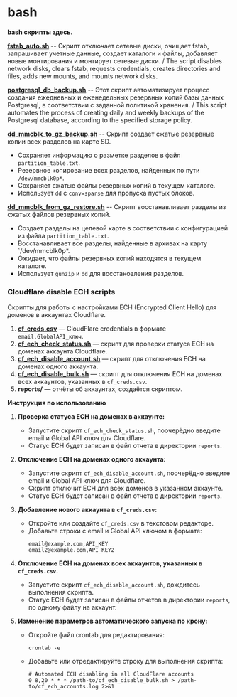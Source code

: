# bash
**bash скрипты здесь.**

[**fstab_auto.sh**](https://github.com/cloaksocks/bash/blob/main/fstab_auto.sh) -- Скрипт отключает сетевые диски, очищает fstab, запрашивает учетные данные, создает каталоги и файлы, добавляет новые монтирования и монтирует сетевые диски. / The script disables network disks, clears fstab, requests credentials, creates directories and files, adds new mounts, and mounts network disks.

[**postgresql_db_backup.sh**](https://github.com/cloaksocks/bash/blob/main/postgresql_db_backup.sh) -- Этот скрипт автоматизирует процесс создания ежедневных и еженедельных резервных копий базы данных Postgresql, в соответствии с заданной политикой хранения. / This script automates the process of creating daily and weekly backups of the Postgresql database, according to the specified storage policy.

[**dd_mmcblk_to_gz_backup.sh**](https://github.com/cloaksocks/bash/blob/main/dd_mmcblk_to_gz_backup.sh) -- Скрипт создает сжатые резервные копии всех разделов на карте SD.
- Сохраняет информацию о разметке разделов в файл `partition_table.txt`.
- Резервное копирование всех разделов, найденных по пути `/dev/mmcblk0p*`.
- Сохраняет сжатые файлы резервных копий в текущем каталоге.
- Использует `dd` с `conv=sparse` для пропуска пустых блоков.

[**dd_mmcblk_from_gz_restore.sh**](https://github.com/cloaksocks/bash/blob/main/dd_mmcblk_from_gz_restore.sh) -- Скрипт восстанавливает разделы из сжатых файлов резервных копий.
- Создает разделы на целевой карте в соответствии с конфигурацией из файла  `partition_table.txt`.
- Восстанавливает все разделы, найденные в архивах на карту `/dev/mmcblk0p*.
- Ожидает, что файлы резервных копий находятся в текущем каталоге.
- Использует `gunzip` и `dd` для восстановления разделов.


### Cloudflare disable ECH scripts

Скрипты для работы с настройками ECH (Encrypted Client Hello) для доменов в аккаунтах Cloudflare.

1. [**cf_creds.csv**](https://github.com/cloaksocks/bash/blob/main/cf_creds.csv) — CloudFlare credentials в формате `email,GlobalAPI_ключ`.
2. [**cf_ech_check_status.sh**](https://github.com/cloaksocks/bash/blob/main/cf_ech_check_status.sh) — скрипт для проверки статуса ECH на доменах аккаунта Cloudflare.
3. [**cf_ech_disable_account.sh**](https://github.com/cloaksocks/bash/blob/main/cf_ech_disable_account.sh) — скрипт для отключения ECH на доменах одного аккаунта.
4. [**cf_ech_disable_bulk.sh**](https://github.com/cloaksocks/bash/blob/main/cf_ech_disable_bulk.sh) — скрипт для отключения ECH на доменах всех аккаунтов, указанных в `cf_creds.csv`.
5. **reports/** — отчёты об аккаунтах, создаётся скриптом.

**Инструкция по использованию**

1. **Проверка статуса ECH на доменах в аккаунте:**
   - Запустите скрипт `cf_ech_check_status.sh`, поочерёдно введите email и Global API ключ для Cloudflare.
   - Статус ECH будет записан в файл отчета в директории `reports`.

2. **Отключение ECH на доменах одного аккаунта:**
   - Запустите скрипт `cf_ech_disable_account.sh`, поочерёдно введите email и Global API ключ для Cloudflare.
   - Скрипт отключит ECH для всех доменов в указанном аккаунте.
   - Статус ECH будет записан в файл отчета в директории `reports`.

3. **Добавление нового аккаунта в `cf_creds.csv`:**
   - Откройте или создайте `cf_creds.csv` в текстовом редакторе.
   - Добавьте строки с email и Global API ключом в формате:
     ```
     email@example.com,API_KEY
     email2@example.com,API_KEY2
     ```

4. **Отключение ECH на доменах всех аккаунтов, указанных в `cf_creds.csv`.**
   - Запустите скрипт `cf_ech_disable_account.sh`, дождитесь выполнения скрипта.
   - Статус ECH будет записан в файлы отчетов в директории `reports`, по одному файлу на аккаунт.

5. **Изменение параметров автоматического запуска по крону:**
   - Откройте файл crontab для редактирования:
     ```
     crontab -e
     ```
   - Добавьте или отредактируйте строку для выполнения скрипта:
     ```
     # Automated ECH disabling in all CloudFlare accounts
     0 8,20 * * * /path-to/cf_ech_disable_bulk.sh > /path-to/cf_ech_accounts.log 2>&1
